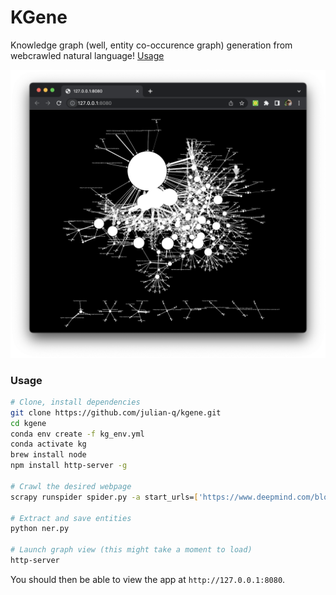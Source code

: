 # KGene

Knowledge graph (well, entity co-occurence graph) generation from webcrawled natural language! [Usage](#Usage)

![](img/cover.png)

### Usage
```bash
# Clone, install dependencies
git clone https://github.com/julian-q/kgene.git
cd kgene
conda env create -f kg_env.yml
conda activate kg
brew install node
npm install http-server -g

# Crawl the desired webpage
scrapy runspider spider.py -a start_urls=['https://www.deepmind.com/blog'] -o webcrawling/notes.jl

# Extract and save entities
python ner.py

# Launch graph view (this might take a moment to load)
http-server
```
You should then be able to view the app at `http://127.0.0.1:8080`.
